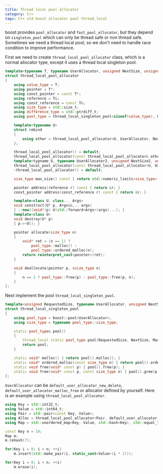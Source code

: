 ```yaml
---
title: Thread local pool allocator
category: C++
tags: C++ std boost allocator pool thread_local
---
```


boost provides `pool_allocator` and `fast_pool_allocator`, but they depend on `singleton_pool` which can only be thread safe or non thread safe. Sometimes we need a thread local pool, so we don't need to handle race condition to improve performance.

First we need to create `thread_local_pool_allocator` class, which is a normal allocator type, except it uses a thread local singleton pool.

```c++
template<typename T, typename UserAllocator, unsigned NextSize, unsigned MaxSize>
struct thread_local_pool_allocator
{
    using value_type = T;
    using pointer = T*;
    using const_pointer = const T*;
    using reference = T&;
    using const_reference = const T&;
    using size_type = std::size_t;
    using difference_type = std::ptrdiff_t;
    using pool_type = thread_local_singleton_pool<sizeof(value_type), UserAllocator, NextSize, MaxSize>;

    template<typename U>
    struct rebind
    {
        using other = thread_local_pool_allocator<U, UserAllocator, NextSize, MaxSize>;
    };

    thread_local_pool_allocator() = default;
    thread_local_pool_allocator(const thread_local_pool_allocator& other) = default;
    template<typname U, typename UserAllocator2, unsigned NextSize2, unsigned MaxSize2>
    thread_local_pool_allocator(const thread_local_pool_allocator<U, UserAllocator2, NextSize2, MaxSize2>& other) {}
    ~thread_local_pool_allocator() = default;

    size_type max_size() const { return std::numeric_limits<size_type>::max(); }

    pointer address(reference r) const { return &r; }
    const_pointer address(const_reference r) const { return &r; }

    template<class U, class... Args>
    void construct(U* p, Args&&... args)
    { ::new((void*)p) U(std::forward<Args>(args)...); }
    template<class U>
    void destroy(U* p)
    { p->~U(); }

    pointer allocate(size_type n)
    {
        void* ret = (n == 1) ?
            pool_type::malloc() :
            pool_type::ordered_malloc(n);
        return reinterpret_cast<pointer>(ret);
    }

    void deallocate(pointer p, ssize_type n)
    {
        n == 1 ? pool_type::free(p) : pool_type::free(p, n);
    }
};
```

Next implement the pool `thread_local_singleton_pool`.

```c++
template<unsigned RequestedSize, typename UserAllocator, unsigned NextSize, unsigned MaxSize>
struct thread_local_singleton_pool
{
    using pool_type = boost::pool<UserAllocator>;
    using size_type = typename pool_type::size_type;

    static pool_type& pool()
    {
        thread_local static pool_type pool(RequestedSize, NextSize, MaxSize);
        return pool;
    }

    static void* malloc() { return pool().malloc(); }
    static void* ordered_malloc(const size_type n) { return pool().ordered_malloc(n); }
    static void free(void* const p) { pool().free(p); }
    static void free(void* const p, const size_type n) { pool().gree(p, n); }
};
```

`UserAllocator` can be `default_user_allocator_new_delete`, `default_user_allocator_malloc_free` or allocator defined by yourself. Here is an example using `thread_local_pool_allocator`.

```c++
using Key = std::int32_t;
using Value = std::int64_t;
using Pair = std::pair<const Key, Value>;
using Alloc = thread_local_pool_allocator<Pair, default_user_allocator_malloc_free, 16, 128>;
using Map = std::unordered_map<Key, Value, std::hash<Key>, std::equal_to<Key>, Alloc>;

const Key n = 10;
Map m;
m.rehash(7);

for(Key i = 0; i < n; ++i)
    m.insert(std::make_pair(i, static_cast<Value>(i * 2)));

for(Key i = 0; i < n; ++i)
    m.erase(i);
```